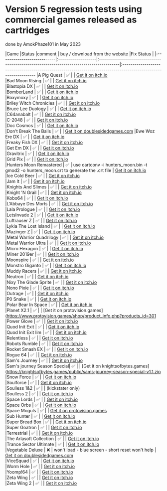 Version 5 regression tests using commercial games released as cartridges
========================================================================

done by AmokPhaze101 in May 2023


|Game                        |Status              |comment                                                                                  | buy / download from the website                                                                                                                                                                                                                                                                     |Fix Status                                                                                                                             |
|:---------------------------|:-------------------|:----------------------------------------------------------------------------------------|:----------------------------------------------------------------------------------------------------------------
|A Pig Quest                 | :white_check_mark: |                                                                                         | [Get it on itch.io](https://piggy18.itch.io/a-pig-quest)                                                        
|Bad Moon Rising             | :white_check_mark: |                                                                                         | [Get it on itch.io](https://psytronik.itch.io/bad-moon-rising-c64)                                              
|Blastopia DX                | :white_check_mark: |                                                                                         | [Get it on itch.io](https://richard-tnd.itch.io/blastopiadx)                                                    
|BomberLand                  | :white_check_mark: |                                                                                         | [Get it on itch.io](https://rgcddev.itch.io/bomberland)                                                         
|Boxymoxy                    | :white_check_mark: |                                                                                         | [Get it on itch.io](https://brokenbytes.itch.io/boxymoxy)                                                       
|Briley Witch Chronicles     | :white_check_mark: |                                                                                         | [Get it on itch.io](https://sarahjaneavory.itch.io/briley-witch-chronicles)                                     
|Bruce Lee Duology           | :white_check_mark: |                                                                                         | [Get it on itch.io](https://rebel-android.itch.io/bruce-lee-duology)                                            
|C64anabalt                  | :white_check_mark: |                                                                                         | [Get it on itch.io](https://rgcddev.itch.io/c64anabalt)                                                         
|C-2048                      | :white_check_mark: |                                                                                         | [Get it on itch.io](https://rgcddev.itch.io/c-2048)                                                             
|Doc Cosmos                  | :white_check_mark: |                                                                                         | [Get it on itch.io](https://shallan64.itch.io/doc-cosmos)                                                       
|Don't Break The Balls       | :white_check_mark: |                                                                                         | [Get it on doublesidedgames.com](https://doublesidedgames.com/shop/commodore/commodore-64/dont-break-the-balls) 
|Ewe Woz Ere DX              | :white_check_mark: |                                                                                         | [Get it on itch.io](https://designchaos.itch.io/ewe-woz-ere-dx)                                                 
|Freaky Fish DX              | :white_check_mark: |                                                                                         | [Get it on itch.io](https://designchaos.itch.io/freaky-fish-dx)                                                 
|Get Em DX                   | :white_check_mark: |                                                                                         | [Get it on itch.io](https://rgcddev.itch.io/get-em-dx)                                                          
|Gravitrix                   | :white_check_mark: |                                                                                         | [Get it on itch.io](https://rgcddev.itch.io/gravitrix)                                                          
|Grid Pix                    | :white_check_mark: |                                                                                         | [Get it on itch.io](https://thalamusdigital.itch.io/gridpix)                                                    
|Hunters Moon Remastered     | :white_check_mark: | use cartconv -i hunters_moon.bin -t gmod2 -o hunters_moon.crt to generate the .crt file | [Get it on itch.io](https://thalamusdigital.itch.io/hunters-moon-remastered)                                    
|Ice Cold Beer               | :white_check_mark: |                                                                                         | [Get it on itch.io](https://itch.io/jam/c64-16kb-cartridge-game-dev-compo-2019/rate/443917)                     
|Jam It                      | :white_check_mark: |                                                                                         | [Get it on itch.io](https://throwbackgames.itch.io/jam-it)                                                      
|Knights And Slimes          | :white_check_mark: |                                                                                         | [Get it on itch.io](https://monteboyd.itch.io/knights-and-slimes)                                               
|Knight 'N Grail             | :white_check_mark: |                                                                                         | [Get it on itch.io](https://psytronik.itch.io/kng)                                                              
|Kobo64                      | :white_check_mark: |                                                                                         | [Get it on itch.io](https://rgcddev.itch.io/kobo64)                                                             
|L’Abbaye Des Morts          | :white_check_mark: |                                                                                         | [Get it on itch.io](https://doublesidedgames.com/shop/commodore/commodore-64/abbaye-des-morts)                  
|Lala Prologue               | :white_check_mark: |                                                                                         | [Get it on itch.io](https://majikeyric.itch.io/lala-prologue)                                                   
|LetsInvade 2                | :white_check_mark: |                                                                                         | [Get it on itch.io](https://itch.io/jam/c64-16kb-cartridge-game-dev-compo-2019/rate/391321)                     
|Luftrauser Z                | :white_check_mark: |                                                                                         | [Get it on itch.io](https://rgcddev.itch.io/luftrauserz)                                                        
|Lykia The Lost Island       | :white_check_mark: |                                                                                         | [Get it on itch.io](https://psytronik.itch.io/lykia)                                                            
|Mazinger Z                  | :white_check_mark: |                                                                                         | [Get it on itch.io](https://mazinger64.itch.io/mazinger64)                                                      
|Metal Warrior Quadrilogy    | :white_check_mark: |                                                                                         | [Get it on itch.io](https://psytronik.itch.io/metal-warrior)                                                    
|Metal Warrior Ultra         | :white_check_mark: |                                                                                         | [Get it on itch.io](https://protovision.itch.io/mw-ultra)                                                       
|Micro Hexagon               | :white_check_mark: |                                                                                         | [Get it on itch.io](https://rgcddev.itch.io/micro-hexagon)                                                      
|Miner 2019er                | :white_check_mark: |                                                                                         | [Get it on itch.io](https://psytronik.itch.io/miner2019er)                                                      
|Moonspire                   | :white_check_mark: |                                                                                         | [Get it on itch.io](https://rgcddev.itch.io/moonspire)                                                          
|Monstro Giganto             | :white_check_mark: |                                                                                         | [Get it on itch.io](https://pirates-of-zanzibar.itch.io/monstro-giganto)                                        
|Muddy Racers                | :white_check_mark: |                                                                                         | [Get it on itch.io](https://protovision.itch.io/muddy-racers)                                                   
|Neutron                     | :white_check_mark: |                                                                                         | [Get it on itch.io](https://sarahjaneavory.itch.io/neutron)                                                     
|Nixy The Glade Sprite       | :white_check_mark: |                                                                                         | [Get it on itch.io](https://psytronik.itch.io/nixy-c64)                                                         
|Nono Pixie                  | :white_check_mark: |                                                                                         | [Get it on itch.io](https://spacemoguls.itch.io/nono-pixie)                                                     
|Outrage                     | :white_check_mark: |                                                                                         | [Get it on itch.io](https://protovision.itch.io/outrage)                                                        
|P0 Snake                    | :white_check_mark: |                                                                                         | [Get it on itch.io](https://rgcddev.itch.io/p0-snake)                                                           
|Polar Bear In Space         | :white_check_mark: |                                                                                         | [Get it on itch.io](https://psytronik.itch.io/polar-bear-c64)                                                   
|Planet X2.1                 | :white_check_mark: |                                                                                         | [Get it on protovision.games](https://www.protovision.games/shop/product_info.php?products_id=301               
|Power Glove                 | :white_check_mark: |                                                                                         | [Get it on itch.io](https://rgcddev.itch.io/powerglove)                                                         
|Quod Init Exit              | :white_check_mark: |                                                                                         | [Get it on itch.io](https://retream.itch.io/quod-init-exit)                                                     
|Quod Init Exit Iim          | :white_check_mark: |                                                                                         | [Get it on itch.io](https://retream.itch.io/quod-init-exit-iim)                                                 
|Relentless                  | :white_check_mark: |                                                                                         | [Get it on itch.io](https://rgcddev.itch.io/relentless-64)                                                      
|Robots Rumble               | :white_check_mark: |                                                                                         | [Get it on itch.io](https://majikeyric.itch.io/robots-rumble)                                                   
|Rocket Smash EX             | :white_check_mark: |                                                                                         | [Get it on itch.io](https://rgcddev.itch.io/rocket-smash-ex)                                                    
|Rogue 64                    | :white_check_mark: |                                                                                         | [Get it on itch.io](https://badgerpunch.itch.io/rogue64)                                                        
|Sam's Journey               | :white_check_mark: |                                                                                         | [Get it on itch.io](https://protovision.itch.io/sams-journey)                                                   
|Sam's journey Season Special| :white_check_mark: |                                                                                         | [Get it on knightsofbytes.games](https://knightsofbytes.games/public/sams-journey-season-special-v1.1.zip       
|Snow Force                  | :white_check_mark: |                                                                                         | [Get it on itch.io](https://sarahjaneavory.itch.io/snow-force-c64)                                              
|Soulforce                   | :white_check_mark: |                                                                                         | [Get it on itch.io](https://protovision.itch.io/soul-force)                                                     
|Soulless 1&2                | :white_check_mark: |                                                                                         | (kickstater only)                                                                                               
|Soulless 2                  | :white_check_mark: |                                                                                         | [Get it on itch.io](https://psytronik.itch.io/soulless2)                                                        
|Space Lords                 | :white_check_mark: |                                                                                         | [Get it on itch.io](https://rgcddev.itch.io/space-lords)                                                        
|Space Orbs                  | :white_check_mark: |                                                                                         | [Get it on itch.io](https://spacemoguls.itch.io/space-orbs)                                                     
|Space Moguls                | :white_check_mark: |                                                                                         | [Get it on protovision.games](https://www.protovision.games/shop/product_info.php?products_id=230)              
|Sub Hunter                  | :white_check_mark: |                                                                                         | [Get it on itch.io](https://psytronik.itch.io/sub-hunter-c64)                                                   
|Super Bread Box             | :white_check_mark: |                                                                                         | [Get it on itch.io](https://rgcddev.itch.io/super-bread-box)                                                    
|Super Goatron               | :white_check_mark: |                                                                                         | [Get it on itch.io](https://misfit.itch.io/super-goatron)                                                       
|Terrestrial                 | :white_check_mark: |                                                                                         | [Get it on itch.io](https://psytronik.itch.io/terrestrial)                                                      
|The Arlasoft Collection     | :white_check_mark: |                                                                                         | [Get it on itch.io](https://arlagames.itch.io/the-arlasoft-c64-collection)                                      
|Trance Sector Ultimate      | :white_check_mark: |                                                                                         | [Get it on itch.io](https://rgcddev.itch.io/trance-sector-ultimate)                                             
|Vegetable Deluxe            | :x:                | won't load - blue screen - short reset won't help                                       | [Get it on doublesidedgames.com](https://doublesidedgames.com/shop/commodore/commodore-64/vegetables-deluxe)    
|ViceSquad                   | :white_check_mark: |                                                                                         | [Get it on itch.io](https://psytronik.itch.io/the-vice-squad)                                                   
|Worm Hole                   | :white_check_mark: |                                                                                         | [Get it on itch.io](https://protovision.itch.io/wormhole)                                                       
|Yoomp!64                    | :white_check_mark: |                                                                                         | [Get it on itch.io](https://rgcddev.itch.io/yoomp-64)                                                           
|Zeta Wing                   | :white_check_mark: |                                                                                         | [Get it on itch.io](https://sarahjaneavory.itch.io/zeta-wing)                                                   
|Zeta Wing 2                 | :white_check_mark: |                                                                                         | [Get it on itch.io](https://sarahjaneavory.itch.io/zeta-wing-2)                                                 
